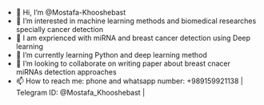- 👋 Hi, I’m @Mostafa-Khooshebast
- 👀 I’m interested in machine learning methods and biomedical researches specially cancer detection
- 🌱 I am exprienced with miRNA and breast cancer detection using Deep learning
- 🌱 I’m currently learning Python and deep learning method
- 💞️ I’m looking to collaborate on writing paper about breast cnacer miRNAs detection approaches
- 📫 How to reach me: phone and whatsapp number: +989159921138 | Telegram ID: @Mostafa_Khooshebast | 

<!---
Mostafa-Khooshebast/Mostafa-Khooshebast is a ✨ special ✨ repository because its `README.md` (this file) appears on your GitHub profile.
You can click the Preview link to take a look at your changes.
--->
